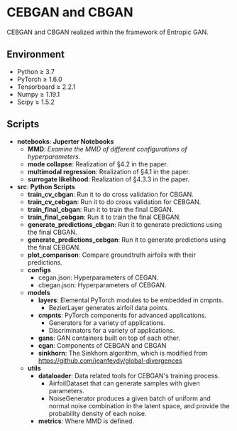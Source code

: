 # CEBGAN and CBGAN

CEBGAN and CBGAN realized within the framework of Entropic GAN.

## Environment

* Python ≥ 3.7
* PyTorch ≥ 1.6.0
* Tensorboard ≥ 2.2.1
* Numpy ≥ 1.19.1
* Scipy ≥ 1.5.2

## Scripts

* **notebooks**: **Juperter Notebooks**
  * **MMD**: *Examine the MMD of different configurations of hyperparameters.*
  * **mode collapse**: Realization of §4.2 in the paper.
  * **multimodal regression**: Realization of §4.1 in the paper.
  * **surrogate likelihood**: Realization of §4.3.3 in the paper.
* **src**: **Python Scripts**
  * **train_cv_cbgan**: Run it to do cross validation for CBGAN.
  * **train_cv_cebgan**: Run it to do cross validation for CEBGAN.
  * **train_final_cbgan**: Run it to train the final CBGAN.
  * **train_final_cebgan**: Run it to train the final CEBGAN.
  * **generate_predictions_cbgan**: Run it to generate predictions using the final CBGAN.
  * **generate_predictions_cebgan**: Run it to generate predictions using the final CEBGAN.
  * **plot_comparison**: Compare groundtruth airfoils with their predictions.
  * **configs**
    * cegan.json: Hyperparameters of CEGAN.
    * cbegan.json: Hyperparameters of CEBGAN.
  * **models**
    * **layers**: Elemental PyTorch modules to be embedded in cmpnts.
      * BezierLayer generates airfoil data points.
    * **cmpnts**: PyTorch components for advanced applications.
      * Generators for a variety of applications.
      * Discriminators for a variety of applications.
    * **gans**: GAN containers built on top of each other.
    * **cgan**: Components of CEBGAN and CBGAN
    * **sinkhorn**: The Sinkhorn algorithm, which is modified from <https://github.com/jeanfeydy/global-divergences>
  * **utils**
    * **dataloader**: Data related tools for CEBGAN's training process.
      * AirfoilDataset that can generate samples with given parameters.
      * NoiseGenerator produces a given batch of uniform and normal noise combination in the latent space, and provide the probability density of each noise.
    * **metrics**: Where MMD is defined.
